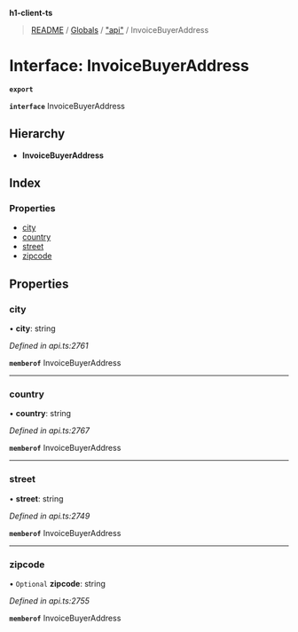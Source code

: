 **h1-client-ts**

> [README](../README.md) / [Globals](../globals.md) / ["api"](../modules/_api_.md) / InvoiceBuyerAddress

# Interface: InvoiceBuyerAddress

**`export`** 

**`interface`** InvoiceBuyerAddress

## Hierarchy

* **InvoiceBuyerAddress**

## Index

### Properties

* [city](_api_.invoicebuyeraddress.md#city)
* [country](_api_.invoicebuyeraddress.md#country)
* [street](_api_.invoicebuyeraddress.md#street)
* [zipcode](_api_.invoicebuyeraddress.md#zipcode)

## Properties

### city

•  **city**: string

*Defined in api.ts:2761*

**`memberof`** InvoiceBuyerAddress

___

### country

•  **country**: string

*Defined in api.ts:2767*

**`memberof`** InvoiceBuyerAddress

___

### street

•  **street**: string

*Defined in api.ts:2749*

**`memberof`** InvoiceBuyerAddress

___

### zipcode

• `Optional` **zipcode**: string

*Defined in api.ts:2755*

**`memberof`** InvoiceBuyerAddress
